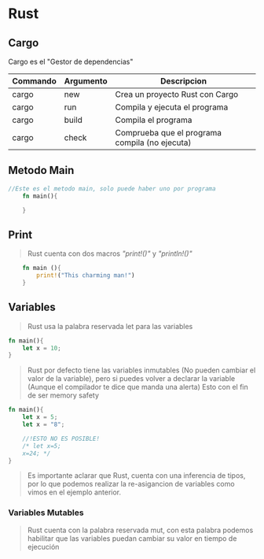 # Rust

## Cargo
Cargo es el "Gestor de dependencias"

| Commando  | Argumento | Descripcion                                   |
|-----------|-----------|-----------------------------------------------|
| cargo     | new       | Crea un proyecto Rust con Cargo               |
| cargo     | run       | Compila y ejecuta el programa                 |
| cargo     | build     | Compila el programa                           |
| cargo     | check     | Comprueba que el programa compila (no ejecuta)|


## Metodo Main

```rust
//Este es el metodo main, solo puede haber uno por programa
    fn main(){

    }
```

## Print

>Rust cuenta con dos macros <i>"print!()"</i> y <i>"println!()"</i>

```rust
    fn main (){
        print!("This charming man!")
    }
```

## Variables

>Rust usa la palabra reservada let para las variables

```rust
fn main(){
    let x = 10;
}
```

>Rust por defecto tiene las variables inmutables (No pueden cambiar el valor de la variable), pero si puedes volver a declarar la variable (Aunque el compilador te dice que manda una alerta)
Esto con el fin de ser memory safety

```rust
fn main(){
    let x = 5;
    let x = "8";

    //!ESTO NO ES POSIBLE!
    /* let x=5;
    x=24; */
}
```

> Es importante aclarar que Rust, cuenta con una inferencia de tipos, por lo que podemos realizar la re-asigancion de variables como vimos en el ejemplo anterior.

### Variables Mutables

>Rust cuenta con la palabra reservada mut, con esta palabra podemos habilitar que las variables puedan cambiar su valor en tiempo de ejecución